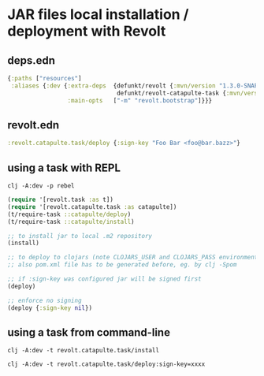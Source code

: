 # JAR files local installation / deployment with Revolt

## deps.edn

``` clojure
{:paths ["resources"]
 :aliases {:dev {:extra-deps  {defunkt/revolt {:mvn/version "1.3.0-SNAPSHOT"}
                               defunkt/revolt-catapulte-task {:mvn/version "0.1.1-SNAPSHOT"}}
                 :main-opts   ["-m" "revolt.bootstrap"]}}}
```

## revolt.edn

``` clojure
:revolt.catapulte.task/deploy {:sign-key "Foo Bar <foo@bar.bazz>"}
```

## using a task with REPL

`clj -A:dev -p rebel`

``` clojure
(require '[revolt.task :as t])
(require '[revolt.catapulte.task :as catapulte])
(t/require-task ::catapulte/deploy)
(t/require-task ::catapulte/install)

;; to install jar to local .m2 repository
(install)

;; to deploy to clojars (note CLOJARS_USER and CLOJARS_PASS environmental variables need to be set)
;; also pom.xml file has to be generated before, eg. by clj -Spom

;; if :sign-key was configured jar will be signed first
(deploy)

;; enforce no signing
(deploy {:sign-key nil})
```

## using a task from command-line

`clj -A:dev -t revolt.catapulte.task/install`

`clj -A:dev -t revolt.catapulte.task/deploy:sign-key=xxxx`

